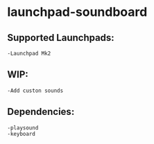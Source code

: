 # launchpad-soundboard

## Supported Launchpads:
    -Launchpad Mk2

## WIP:
    -Add custon sounds
 
## Dependencies:
    -playsound
    -keyboard
